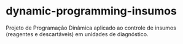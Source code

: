 # dynamic-programming-insumos
Projeto de Programação Dinâmica aplicado ao controle de insumos (reagentes e descartáveis) em unidades de diagnóstico.
